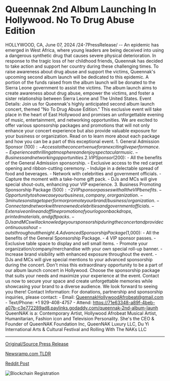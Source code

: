 # Queennak 2nd Album Launching In Hollywood. No To Drug Abuse Edition

HOLLYWOOD, CA, June 07, 2024 /24-7PressRelease/ -- An epidemic has emerged in West Africa, where young leaders are being deceived into using a dangerous synthetic drug that causes severe physical deterioration. In response to the tragic loss of her childhood friends, Queennak has decided to take action and support her country during these challenging times.  To raise awareness about drug abuse and support the victims, Queennak's upcoming second album launch will be dedicated to this epidemic. A portion of the funds raised from the album launch will be donated to the Sierra Leone government to assist the victims.  The album launch aims to create awareness about drug abuse, empower the victims, and foster a sister relationship between Sierra Leone and The United States.  Event Details:  Join us for Queennak's highly anticipated second album launch concert, themed "No To Drug Abuse Edition." This exclusive event will take place in the heart of East Hollywood and promises an unforgettable evening of music, entertainment, and networking opportunities. We are excited to offer various sponsorship packages and promotions that will not only enhance your concert experience but also provide valuable exposure for your business or organization. Read on to learn more about each package and how you can be a part of this exceptional event.  1. General Admission Sponsor ($100): - Access to the concert venue for an exciting live performance. - Experience a thrilling atmosphere and enjoy spectacular music. - Business and networking opportunities.  2. VIP Sponsor ($200): - All the benefits of the General Admission sponsorship. - Exclusive access to the red carpet opening and ribbon-cutting ceremony. - Indulge in a delectable spread of food and beverages. - Network with celebrities and government officials. - Capture the moment with a take-home gift pack. - DJs and MCs will give special shout-outs, enhancing your VIP experience.  3. Business Promoting Sponsorship Package ($500): - 2 VIP sponsor passes with all the VIP benefits. - Opportunity to showcase your business, company, or organization. - 3 minutes on stage to perform or promote your brand/business/organization. - Connect and network with renowned celebrities and government officials. - Extensive online and offline promotion of your logo on backdrops, printed materials, and gift packs. - DJs and MCs will acknowledge your sponsorship during the concert and provide continuous shout-outs throughout the night.  4. Advanced Sponsorship Package ($1,000): - All the benefits of the General Sponsorship Package. - 4 VIP sponsor passes. - Exclusive table space to display and sell small items. - Promote your organization/company/merchandise with your own special roll-up banner. - Increase brand visibility with enhanced exposure throughout the event. - DJs and MCs will give special mentions to your advanced sponsorship during the concert.  Don't miss this extraordinary opportunity to be a part of our album launch concert in Hollywood. Choose the sponsorship package that suits your needs and maximize your experience at the event. Contact us now to secure your space and create unforgettable memories while showcasing your brand to a diverse audience. We look forward to seeing you there!  Contact Information: For donations, partnership and sponsorship inquiries, please contact: - Email: QueennakHollywoodAfrobeat@gmail.com - Text/Phone: +1 929-408-4757 - Attend: https://71e63348-a89f-4beb-a07b-c3e772289ad8.paylinks.godaddy.com/queennak-2nd-album-launh  QueenNAK is a: Contemporary Artist, Hollywood Afrobeat Musical Artist, Humanitarian, Fashion icon and Television Personality.   She's the CEO & Founder of QueenNAK Foundation Inc, QueenNAK Luxury LLC, Du Yi International Arts & Cultural Festival and Rolling With The NAKs LLC 

---

[Original/Source Press Release](https://www.24-7pressrelease.com/press-release/511491/queennak-2nd-album-launching-in-hollywood-no-to-drug-abuse-edition)
                    

[Newsramp.com TLDR](https://newsramp.com/curated-news/queennak-s-second-album-launch-to-raise-awareness-and-support-for-drug-abuse-victims/8b469ff3cbea3fa3f67ed9e53ddacb63) 

 



[Reddit Post](https://www.reddit.com/r/newsramp/comments/1da4oby/queennaks_second_album_launch_to_raise_awareness/) 



![Blockchain Registration](https://cdn.newsramp.app/24-7PressRelease/qrcode/246/7/healO3dT.webp)